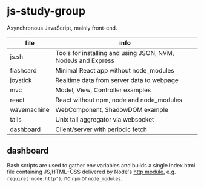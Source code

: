 # js-study-group
Asynchronous JavaScript, mainly front-end.

| file | info |
|---|---|
|js.sh | Tools for installing and using JSON, NVM, NodeJs and Express | 
|flashcard | Minimal React app without node_modules |
| joystick | Realtime data from server data to webpage |
|mvc | Model, View, Controller examples |
| react | React without npm, node and  node_modules |
| wavemachine |  WebComponent, ShadowDOM example  |
| tails | Unix tail aggregator  via websocket  |
| dashboard | Client/server with periodic fetch  |

## dashboard

Bash scripts are used to gather env variables and builds a single index.html file containing JS,HTML+CSS delivered by Node's [http module](https://nodejs.org/api/http.html#http), e.g. `require('node:http')`, no `npm` or  `node_modules`.